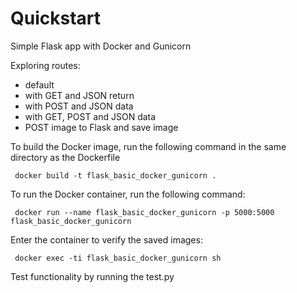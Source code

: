 # Quickstart

Simple Flask app with Docker and Gunicorn

Exploring routes:

* default
* with GET and JSON return
* with POST and JSON data
* with GET, POST and JSON data
* POST image to Flask and save image

To build the Docker image, run the following command in the same directory as the Dockerfile
``` shell
 docker build -t flask_basic_docker_gunicorn .
```

To run the Docker container, run the following command:

``` shell
 docker run --name flask_basic_docker_gunicorn -p 5000:5000 flask_basic_docker_gunicorn
```

Enter the container to verify the saved images:
``` shell
 docker exec -ti flask_basic_docker_gunicorn sh
```


Test functionality by running the test.py
